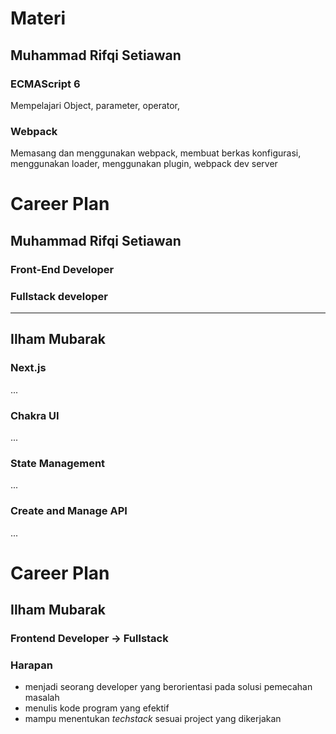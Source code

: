 # Materi

## Muhammad Rifqi Setiawan

### ECMAScript 6

Mempelajari Object, parameter, operator,

### Webpack

Memasang dan menggunakan webpack, membuat berkas konfigurasi, menggunakan loader, menggunakan plugin, webpack dev server

# Career Plan

## Muhammad Rifqi Setiawan

### Front-End Developer

### Fullstack developer

---

## Ilham Mubarak

### Next.js

...

### Chakra UI

...

### State Management

...

### Create and Manage API

...

# Career Plan

## Ilham Mubarak

### Frontend Developer -> Fullstack

### Harapan

- menjadi seorang developer yang berorientasi pada solusi pemecahan masalah
- menulis kode program yang efektif
- mampu menentukan _techstack_ sesuai project yang dikerjakan
